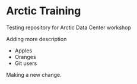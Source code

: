 # Arctic Training
Testing repository for Arctic Data Center workshop

Adding more description

* Apples
* Oranges
* Git users

Making a new change. 



